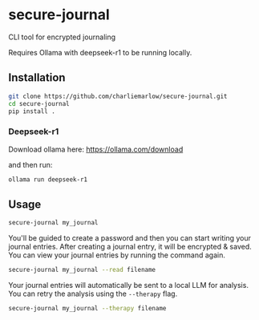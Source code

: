 # secure-journal

CLI tool for encrypted journaling

Requires Ollama with deepseek-r1 to be running locally.

## Installation

```bash
git clone https://github.com/charliemarlow/secure-journal.git
cd secure-journal
pip install .
```

### Deepseek-r1

Download ollama here: https://ollama.com/download

and then run:

```bash
ollama run deepseek-r1
```

## Usage

```bash
secure-journal my_journal
```

You'll be guided to create a password and then you can start writing your journal entries.
After creating a journal entry, it will be encrypted & saved. You can view your journal entries by running the command again.

```bash
secure-journal my_journal --read filename
```

Your journal entries will automatically be sent to a local LLM for analysis. You can retry the analysis using the `--therapy` flag.

```bash
secure-journal my_journal --therapy filename
```
